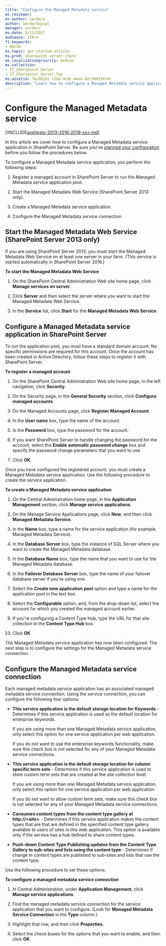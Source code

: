 ```yaml
---
title: "Configure the Managed Metadata service"
ms.reviewer: 
ms.author: serdars
author: SerdarSoysal
manager: serdars
ms.date: 9/13/2017
audience: ITPro
f1.keywords:
- NOCSH
ms.topic: get-started-article
ms.prod: sharepoint-server-itpro
ms.localizationpriority: medium
ms.collection:
- IT_Sharepoint_Server
- IT_Sharepoint_Server_Top
ms.assetid: 76c08191-13da-4cdc-beee-82c30033b7dc
description: "Learn how to configure a Managed Metadata service application in SharePoint Server."
---
```


# Configure the Managed Metadata service

[!INCLUDE[appliesto-2013-2016-2019-xxx-md](../includes/appliesto-2013-2016-2019-xxx-md.md)]
  
In this article we cover how to configure a Managed Metadata service application in SharePoint Server. Be sure you've [planned your configuration](managed-metadata-planning.md) before you follow the procedures below. 
  
To configure a Managed Metadata service application, you perform the following steps:
  
1. Register a managed account in SharePoint Server to run the Managed Metadata service application pool.
    
2. Start the Managed Metadata Web Service (SharePoint Server 2013 only).
    
3. Create a Managed Metadata service application.
    
4. Configure the Managed Metadata service connection
    
## Start the Managed Metadata Web Service (SharePoint Server 2013 only)

If you are using SharePoint Server 2013, you must start the Managed Metadata Web Service on at least one server in your farm. (This service is started automatically in SharePoint Server 2016.)
  
 **To start the Managed Metadata Web Service**
  
1. On the SharePoint Central Administration Web site home page, click **Manage services on server**.
    
2. Click **Server** and then select the server where you want to start the Managed Metadata Web Service. 
    
3. In the **Service** list, click **Start** for the **Managed Metadata Web Service**.
    
## Configure a Managed Metadata service application in SharePoint Server
<a name="section1"> </a>

To run the application pool, you must have a standard domain account. No specific permissions are required for this account. Once the account has been created in Active Directory, follow these steps to register it with SharePoint Server.
  
 **To register a managed account**
  
1. On the SharePoint Central Administration Web site home page, in the left navigation, click **Security**.
    
2. On the Security page, in the **General Security** section, click **Configure managed accounts**.
    
3. On the Managed Accounts page, click **Register Managed Account**.
    
4. In the **User name** box, type the name of the account. 
    
5. In the **Password** box, type the password for the account. 
    
6. If you want SharePoint Server to handle changing the password for the account, select the **Enable automatic password change** box and specify the password change parameters that you want to use. 
    
7. Click **OK**.
    
Once you have configured the registered account, you must create a Managed Metadata service application. Use the following procedure to create the service application.
  
 **To create a Managed Metadata service application**
  
1. On the Central Administration home page, in the **Application Management** section, click **Manage service applications**.
    
2. On the Manage Service Applications page, click **New**, and then click **Managed Metadata Service**.
    
3. In the **Name** box, type a name for the service application (for example, Managed Metadata Service).
    
4. In the **Database Server** box, type the instance of SQL Server where you want to create the Managed Metadata database. 
    
5. In the **Database Name** box, type the name that you want to use for the Managed Metadata database. 
    
6. In the **Failover Database Server** box, type the name of your failover database server if you're using one. 
    
7. Select the **Create new application pool** option and type a name for the application pool in the text box. 
    
8. Select the **Configurable** option, and, from the drop-down list, select the account for which you created the managed account earlier. 
    
9. If you're configuring a Content Type Hub, type the URL for that site collection in the **Content Type Hub** box. 
    
10. Click **OK**.
    
The Managed Metadata service application has now been configured. The next step is to configure the settings for the Managed Metadata service connection.
  
## Configure the Managed Metadata service connection
<a name="section1"> </a>

Each managed metadata service application has an associated managed metadata service connection. Using the service connection, you can configure the following four options:
  
- **This service application is the default storage location for Keywords** - Determines if this service application is used as the default location for enterprise keywords. 
    
    If you are using more than one Managed Metadata service application, only select this option for one service application per web application.
    
    If you do not want to use the enterprise keywords functionality, make sure this check box is not selected for any of your Managed Metadata service connections.
    
- **This service application is the default storage location for column specific term sets** - Determines if this service application is used to store custom term sets that are created at the site collection level. 
    
    If you are using more than one Managed Metadata service application, only select this option for one service application per web application.
    
    If you do not want to allow custom term sets, make sure this check box is not selected for any of your Managed Metadata service connections.
    
- **Consumes content types from the content type gallery at http://\<site\>** - Determines if this service application makes the content types that are that are defined in the specified content type gallery available to users of sites in this web application. This option is available only if the service has a hub defined to share content types. 
    
- **Push-down Content Type Publishing updates from the Content Type Gallery to sub-sites and lists using the content type** - Determines if change in content types are published to sub-sites and lists that use the content type. 
    
Use the following procedure to set these options:
  
 **To configure a managed metadata service connection**
  
1. In Central Administration, under **Application Management**, click **Manage service applications**.
    
2. Find the managed metadata service connection for the service application that you want to configure. (Look for **Managed Metadata Service Connection** in the **Type** column.) 
    
3. Highlight that row, and then click **Properties**.
    
4. Select the check boxes for the options that you want to enable, and then click **OK**.
    

